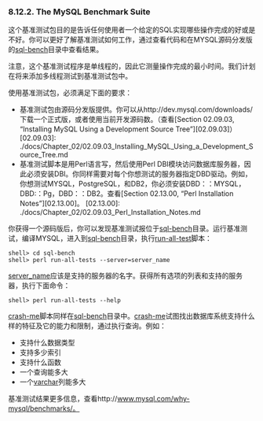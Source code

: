 ### 8.12.2. The MySQL Benchmark Suite
这个基准测试包目的是告诉任何使用者一个给定的SQL实现哪些操作完成的好或是不好。你可以更好了解基准测试如何工作，通过查看代码和在MYSQL源码分发版的[sql-bench](#)目录中查看结果。

注意，这个基准测试程序是单线程的，因此它测量操作完成的最小时间。我们计划在将来添加多线程测试到基准测试包中。

使用基准测试包，必须满足下面的要求：

- 基准测试包由源码分发版提供。你可以从http://dev.mysql.com/downloads/下载一个正式版，或者使用当前开发源码数。（查看[Section 02.09.03, “Installing MySQL Using a Development Source Tree”][02.09.03]）
[02.09.03]: ./docs/Chapter_02/02.09.03_Installing_MySQL_Using_a_Development_Source_Tree.md
- 基准测试脚本是用Perl语言写，然后使用Perl DBI模块访问数据库服务器，因此必须安装DBI。你同样需要对每个你想测试的服务器指定DBD驱动。例如，你想测试MYSQL，PostgreSQL，和DB2，你必须安装DBD：：MYSQL，DBD:：Pg，DBD：：DB2。查看[Section 02.13.00, “Perl Installation Notes”][02.13.00]。
[02.13.00]: ./docs/Chapter_02/02.09.03_Perl_Installation_Notes.md

你获得一个源码版后，你可以发现基准测试报位于[sql-bench](#)目录。运行基准测试，编译MYSQL，进入到[sql-bench](#)目录，执行[run-all-test](#)脚本：

    shell> cd sql-bench 
    shell> perl run-all-tests --server=server_name

[server_name](#)应该是支持的服务器的名字。获得所有选项的列表和支持的服务器，执行下面命令：

    shell> perl run-all-tests --help

[crash-me](#)脚本同样在[sql-bench](#)目录中。[crash-me](#)试图找出数据库系统支持什么样的特征及它的能力和限制，通过执行查询。例如：

- 支持什么数据类型
- 支持多少索引
- 支持什么函数
- 一个查询能多大
- 一个[varchar](#)列能多大

基准测试结果更多信息，查看http://www.mysql.com/why-mysql/benchmarks/。